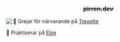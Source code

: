 <h3 align="center"><s>pirren.dev</s></h3>

<img align="left" src="https://github-readme-stats.vercel.app/api/top-langs/?theme=tokyonight&username=pirren&layout=compact&hide_border=true&card_width=250" />

🌱 Grejar för närvarande på [Trevette](https://github.com/pirren/TrevetteApp)

👯 Praktiserar på [Else](https://else.se/)
<!--
**pirren/pirren** is a ✨ _special_ ✨ repository because its `README.md` (this file) appears on your GitHub profile.

Here are some ideas to get you started:

- 🔭 I’m currently working on ...
- 👯 I’m looking to collaborate on ...

- 💬 Ask me about ...
- 📫 How to reach me: ...
- 😄 Pronouns: ...
- ⚡ Fun fact: ...
-->
